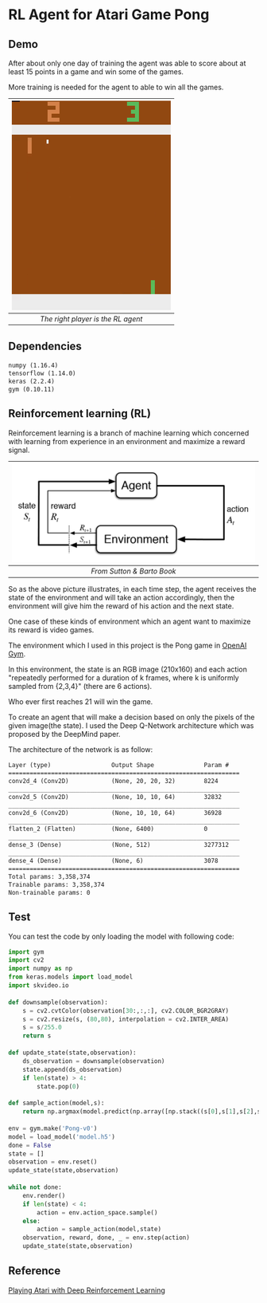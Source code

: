 # RL Agent for Atari Game Pong

## Demo

After about only one day of training the agent was able to score about at least 15 points in a game and win some of the games.

More training is needed for the agent to able to win all the games.

| ![demo.gif](doc/demo.gif) | 
|:--:| 
| *The right player is the RL agent* |

## Dependencies

```
numpy (1.16.4)
tensorflow (1.14.0)
keras (2.2.4)
gym (0.10.11)
```

## Reinforcement learning (RL)
Reinforcement learning is a branch of machine learning which concerned with learning from experience in an environment and maximize a reward signal.

| ![rl.png](doc/RL.png) | 
|:--:| 
| *From Sutton & Barto Book* |

So as the above picture illustrates, in each time step, the agent receives the state of the environment and will take an action accordingly, then the environment will give him the reward of his action and the next state.

One case of these kinds of environment which an agent want to maximize its reward is video games. 

The environment which I used in this project is the Pong game in [OpenAI Gym](https://gym.openai.com/envs/#atari).

In this environment, the state is an RGB image (210x160) and each action "repeatedly performed for a duration of k frames, where k is uniformly sampled from {2,3,4}" (there are 6 actions).

Who ever first reaches 21 will win the game.

To create an agent that will make a decision based on only the pixels of the given image(the state).
I used the Deep Q-Network architecture which was proposed by the DeepMind paper.

The architecture of the network is as follow:

```
Layer (type)                 Output Shape              Param #   
=================================================================
conv2d_4 (Conv2D)            (None, 20, 20, 32)        8224      
_________________________________________________________________
conv2d_5 (Conv2D)            (None, 10, 10, 64)        32832     
_________________________________________________________________
conv2d_6 (Conv2D)            (None, 10, 10, 64)        36928     
_________________________________________________________________
flatten_2 (Flatten)          (None, 6400)              0         
_________________________________________________________________
dense_3 (Dense)              (None, 512)               3277312   
_________________________________________________________________
dense_4 (Dense)              (None, 6)                 3078      
=================================================================
Total params: 3,358,374
Trainable params: 3,358,374
Non-trainable params: 0
```

## Test

You can test the code by only loading the model with following code:

```python
import gym
import cv2
import numpy as np
from keras.models import load_model
import skvideo.io

def downsample(observation):
	s = cv2.cvtColor(observation[30:,:,:], cv2.COLOR_BGR2GRAY)
	s = cv2.resize(s, (80,80), interpolation = cv2.INTER_AREA) 
	s = s/255.0
	return s

def update_state(state,observation):
	ds_observation = downsample(observation)
	state.append(ds_observation)
	if len(state) > 4:
		state.pop(0)

def sample_action(model,s):
	return np.argmax(model.predict(np.array([np.stack((s[0],s[1],s[2],s[3]),axis=2)]))[0])

env = gym.make('Pong-v0')
model = load_model('model.h5')
done = False
state = []
observation = env.reset()
update_state(state,observation)

while not done:
	env.render()
	if len(state) < 4:
		action = env.action_space.sample()
	else:
		action = sample_action(model,state)
	observation, reward, done, _ = env.step(action)
	update_state(state,observation)
```

## Reference

[Playing Atari with Deep Reinforcement Learning](https://arxiv.org/abs/1312.5602)

